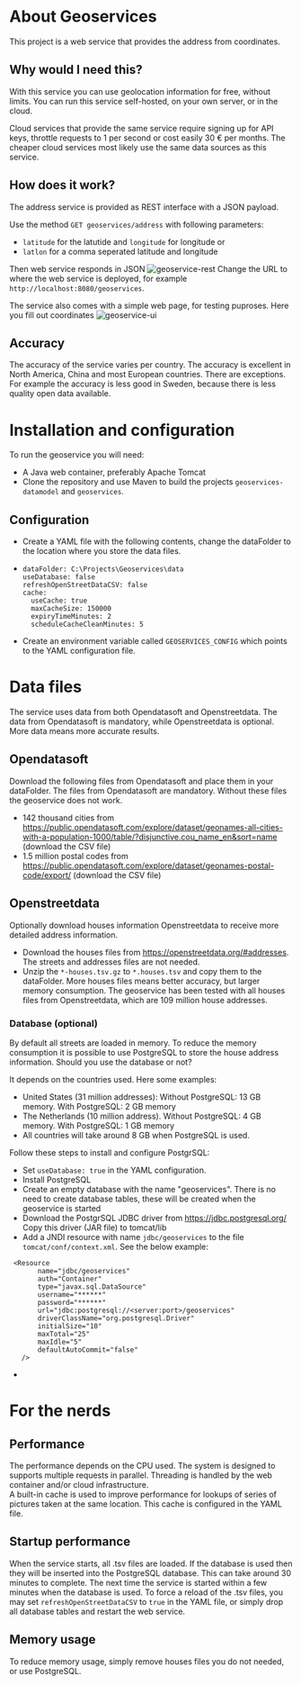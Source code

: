 # About Geoservices
This project is a web service that provides the address from coordinates.

## Why would I need this?
With this service you can use geolocation information for free, without limits.
You can run this service self-hosted, on your own server, or in the cloud.

Cloud services that provide the same service require signing up for API keys, throttle requests to 1 per second or cost easily 30 € per months. The cheaper cloud services most likely use the same data sources as this service.

## How does it work?
The address service is provided as REST interface with a JSON payload.

Use the method `GET geoservices/address` with following parameters:
- `latitude` for the latutide and `longitude` for longitude or
- `latlon` for a comma seperated latitude and longitude

Then web service responds in JSON
![geoservice-rest](https://github.com/jeltechnologies/geoservices/assets/153366704/3ae5b373-c117-4831-9b8b-911c72258397)
Change the URL to where the web service is deployed, for example `http://localhost:8080/geoservices`.

The service also comes with a simple web page, for testing puproses. Here you fill out coordinates
![geoservice-ui](https://github.com/jeltechnologies/geoservices/assets/153366704/d64a41e8-b9ae-4841-bfa3-060d8a43c5c6)

## Accuracy
The accuracy of the service varies per country. The accuracy is excellent in North America, China and  most European countries. There are exceptions. For example the accuracy is less good in Sweden, because there is less quality open data available.

# Installation and configuration
To run the geoservice you will need:
- A Java web container, preferably Apache Tomcat
- Clone the repository and use Maven to build the projects `geoservices-datamodel` and `geoservices`.

## Configuration
- Create a YAML file with the following contents, change the dataFolder to the location where you store the data files.
- ```
  dataFolder: C:\Projects\Geoservices\data
  useDatabase: false
  refreshOpenStreetDataCSV: false
  cache:
    useCache: true
    maxCacheSize: 150000
    expiryTimeMinutes: 2
    scheduleCacheCleanMinutes: 5
  ```
- Create an environment variable called `GEOSERVICES_CONFIG` which points to the YAML configuration file.

# Data files
The service uses data from both Opendatasoft and Openstreetdata. The data from Opendatasoft is mandatory, while Openstreetdata is optional. More data means more accurate results.

## Opendatasoft
Download the following files from Opendatasoft and place them in your dataFolder. The files from Opendatasoft are mandatory. Without these files the geoservice does not work.
- 142 thousand cities from https://public.opendatasoft.com/explore/dataset/geonames-all-cities-with-a-population-1000/table/?disjunctive.cou_name_en&sort=name (download the CSV file)
- 1.5 million postal codes from https://public.opendatasoft.com/explore/dataset/geonames-postal-code/export/ (download the CSV file)

## Openstreetdata
Optionally download houses information Openstreetdata to receive more detailed address information. 
- Download the houses files from https://openstreetdata.org/#addresses. The streets and addresses files are not needed.
- Unzip the `*-houses.tsv.gz` to `*.houses.tsv` and copy them to the dataFolder.
More houses files means better accuracy, but larger memory consumption. The geoservice has been tested with all houses files from Openstreetdata, which are 109 million house addresses. 

### Database (optional)
By default all streets are loaded in memory. To reduce the memory consumption it is possible to use PostgreSQL to store the house address information.
Should you use the database or not? 

It depends on the countries used. Here some examples:
- United States (31 million addresses): Without PostgreSQL: 13 GB memory. With PostgreSQL: 2 GB memory
- The Netherlands (10 million address). Without PostgreSQL:  4 GB memory. With PostgreSQL: 1 GB memory
- All countries will take around 8 GB when PostgreSQL is used.

Follow these steps to install and configure PostgrSQL:
- Set `useDatabase: true` in the YAML configuration.
- Install PostgreSQL
- Create an empty database with the name "geoservices". There is no need to create database tables, these will be created when the geoservice is started
- Download the PostgrSQL JDBC driver from https://jdbc.postgresql.org/ Copy this driver (JAR file) to tomcat/lib
- Add a JNDI resource with name `jdbc/geoservices` to the file `tomcat/conf/context.xml`. See the below example:
 ```
  <Resource 
		name="jdbc/geoservices" 
		auth="Container"
		type="javax.sql.DataSource" 
		username="******"
		password="******" 
		url="jdbc:postgresql://<server:port>/geoservices"
		driverClassName="org.postgresql.Driver"
		initialSize="10" 
		maxTotal="25"
		maxIdle="5"
		defaultAutoCommit="false"
	/>
  ```
- 

# For the nerds

## Performance
The performance depends on the CPU used. The system is designed to supports multiple requests in parallel. Threading is handled by the web container and/or cloud infrastructure.  
A built-in cache is used to improve performance for lookups of series of pictures taken at the same location. This cache is configured in the YAML file.

## Startup performance
When the service starts, all .tsv files are loaded. If the database is used then they will be inserted into the PostgreSQL database. This can take around 30 minutes to complete. The next time the service is started within a few minutes when the database is used. To force a reload of the .tsv files, you may set `refreshOpenStreetDataCSV` to `true` in the YAML file, or simply drop all database tables and restart the web service.

## Memory usage
To reduce memory usage, simply remove houses files you do not needed, or use PostgreSQL.







  



